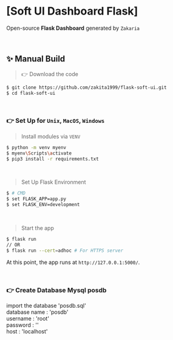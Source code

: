 # [Soft UI Dashboard Flask]

Open-source **Flask Dashboard** generated by `Zakaria`

<br />

## ✨ Manual Build

> 👉 Download the code 
```bash
$ git clone https://github.com/zakita1999/flask-soft-ui.git
$ cd flask-soft-ui
```

<br />

### 👉 Set Up for `Unix`, `MacOS`, `Windows`

> Install modules via `VENV`  
```bash
$ python -m venv myenv  
$ myenv\Scripts\activate
$ pip3 install -r requirements.txt
```
<br />

> Set Up Flask Environment
```bash
$ # CMD 
$ set FLASK_APP=app.py
$ set FLASK_ENV=development
```

<br />

> Start the app
```bash
$ flask run
// OR
$ flask run --cert=adhoc # For HTTPS server
```

At this point, the app runs at `http://127.0.0.1:5000/`. 

<br />

### 👉 Create Database Mysql posdb

import the database 'posdb.sql'
    <br> database name : 'posdb'
    <br> username : 'root'
    <br> password : ''
    <br> host : 'localhost'

